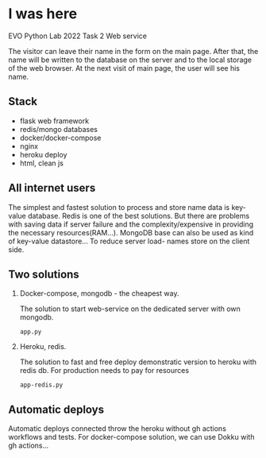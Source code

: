 # I was here

EVO Python Lab 2022 Task 2
Web service

The visitor can leave their name in the form on the main page. After that, the name will be written to the database on the server and to the local storage of the web browser. At the next visit of main page, the user will see his name.

## Stack

- flask web framework
- redis/mongo databases
- docker/docker-compose
- nginx
- heroku deploy
- html, clean js

## All internet users

The simplest and fastest solution to process and store name data is key-value database.
Redis is one of the best solutions. But there are problems with saving data if server failure and the complexity/expensive in providing the necessary resources(RAM...).
MongoDB base can also be used as kind of key-value datastore...
To reduce server load- names store on the client side.


## Two solutions

1. Docker-compose, mongodb - the cheapest way.

   The solution to start web-service on the dedicated server with own mongodb.
   
   `app.py`

2. Heroku, redis.

   The solution to fast and free deploy demonstratic version to heroku with redis db. For production needs to pay for resources
   
   `app-redis.py`

## Automatic deploys
Automatic deploys connected throw the heroku without gh actions workflows and tests.
For docker-compose solution, we can use Dokku with gh actions...
